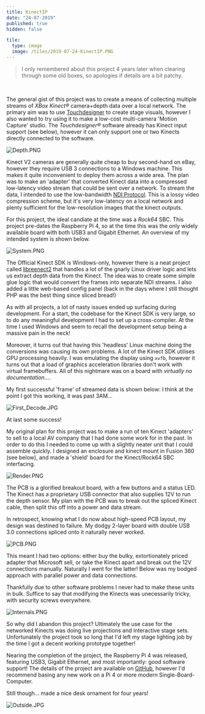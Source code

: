 ```yaml
---
title: KinectIP
date: "24-07-2019"
published: true
hidden: false

tile:
  type: image
  image: /tiles/2019-07-24-KinectIP.PNG
---
```


> I only remembered about this project 4 years later when clearing through some old boxes, so apologies if details are a bit patchy.

<br>

The general gist of this project was to create a means of collecting multiple streams of _XBox Kinect®_ camera+depth data over a local network. The primary aim was to use [Touchdesigner](/tutorials/Touchdesigner_Image_DMX) to create stage visuals, however I also wanted to try using it to make a low-cost multi-camera 'Motion Capture' studio. The _Touchdesigner®_ software already has Kinect input support (see below), however it can only support one or two Kinects directly connected to the software.

![Depth.PNG]({import.meta.env.VITE_IMAGE_BASE}/posts/KinectIP-Depth.PNG)

Kinect V2 cameras are generally quite cheap to buy second-hand on eBay, however they require USB 3 connections to a Windows machine. This makes it quite inconvenient to deploy them across a wide area. The plan was to make an 'adapter' that converted Kinect data into a compressed low-latency video stream that could be sent over a network. To stream the data, I intended to use the low-bandwidth [NDI Protocol](https://ndi.video/type/ndi-tools/). This is a lossy video compression scheme, but it's very low-latency on a local network and plenty sufficient for the low-resolution images that the kinect outputs.

For this project, the ideal candiate at the time was a _Rock64_ SBC. This project pre-dates the Raspberry Pi 4, so at the time this was the only widely available board with both USB3 and Gigabit Ethernet. An overview of my intended system is shown below.

![System.PNG]({import.meta.env.VITE_IMAGE_BASE}/posts/KinectIP-System.PNG)

The Official Kinect SDK is Windows-only, however there is a neat project called [libreenect2](https://github.com/OpenKinect/libfreenect2) that handles a lot of the gnarly Linux driver logic and lets us extract depth data from the Kinect. The idea was to create some simple glue logic that would convert the frames into separate NDI streams. I also added a little web-based config panel (back in the days where I still thought PHP was the best thing since sliced bread!)

As with all projects, a lot of nasty issues ended up surfacing during development. For a start, the codebase for the Kinect SDK is very large, so to do any meaningful development I had to set up a cross-compiler. At the time I used Windows and seem to recall the development setup being a massive pain in the neck!

Moreover, it turns out that having this 'headless' Linux machine doing the conversions was causing its own problems. A lot of the Kinect SDK utilises GPU processing heavily. I was emulating the display using `xvfb`, however it turns out that a load of graphics acceleration libraries don't work with virtual framebuffers. All of this nightmare was on a board with *virtually no documentation...*.

My first successful 'frame' of streamed data is shown below: I think at the point I got this working, it was past 3AM...

![First_Decode.JPG]({import.meta.env.VITE_IMAGE_BASE}/posts/KinectIP-First-Decode.JPG)

At last some success!

My original plan for this project was to make a run of ten Kinect 'adapters' to sell to a local AV company that I had done some work for in the past. In order to do this I needed to come up with a slightly neater unit that I could assemble quickly. I designed an enclosure and kinect mount in Fusion 360 (see below), and made a 'shield' board for the Kinect/Rock64 SBC interfacing.

![Render.PNG]({import.meta.env.VITE_IMAGE_BASE}/posts/KinectIP-Render.PNG)

The PCB is a glorified breakout board, with a few buttons and a status LED. The Kinect has a proprietary USB connector that also supplies 12V to run the depth sensor. My plan with the PCB was to break out the spliced Kinect cable, then split this off into a power and data stream.

In retrospect, knowing what I do now about high-speed PCB layout, my design was destined to failure. My dodgy 2-layer board with double USB 3.0 connections spliced onto it naturally never worked.

![PCB.PNG]({import.meta.env.VITE_IMAGE_BASE}/posts/KinectIP-PCB.PNG)

This meant I had two options: either buy the bulky, extortionately priced adapter that Microsoft sell, or take the Kinect apart and break out the 12V connections manually. Naturally I went for the latter! Below was my bodged approach with parallel power and data connections.

Thankfully due to other software problems I never had to make these units in bulk. Suffice to say that modifying the Kinects was unecessarily tricky, with security screws everywhere.

![Internals.PNG]({import.meta.env.VITE_IMAGE_BASE}/posts/KinectIP-Internals.JPG)

So why did I abandon this project? Ultimately the use case for the networked Kinects was doing live projections and interactive stage sets. Unfortunately the project took so long that I'd left my stage lighting job by the time I got a decent working prototype together!

Nearing the completion of the project, the Raspberry Pi 4 was released, featuring USB3, Gigabit Ethernet, and most importantly: good software support! The details of the project are available on [GitHub](https://github.com/BOJIT/KinectIP/), however I'd recommend basing any new work on a Pi 4 or more modern Single-Board-Computer.

Still though... made a nice desk ornament for four years!

![Outside.JPG]({import.meta.env.VITE_IMAGE_BASE}/posts/KinectIP-Outside.JPG)
